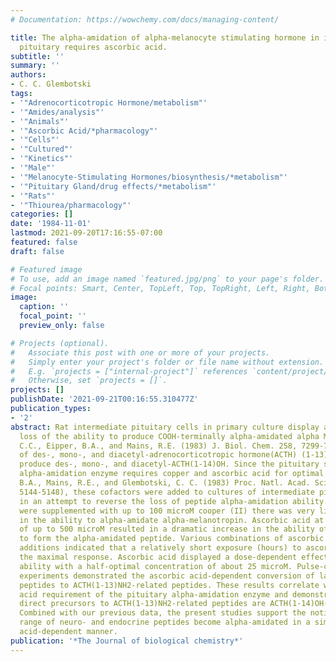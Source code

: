 ```yaml
---
# Documentation: https://wowchemy.com/docs/managing-content/

title: The alpha-amidation of alpha-melanocyte stimulating hormone in intermediate
  pituitary requires ascorbic acid.
subtitle: ''
summary: ''
authors:
- C. C. Glembotski
tags:
- '"Adrenocorticotropic Hormone/metabolism"'
- '"Amides/analysis"'
- '"Animals"'
- '"Ascorbic Acid/*pharmacology"'
- '"Cells"'
- '"Cultured"'
- '"Kinetics"'
- '"Male"'
- '"Melanocyte-Stimulating Hormones/biosynthesis/*metabolism"'
- '"Pituitary Gland/drug effects/*metabolism"'
- '"Rats"'
- '"Thiourea/pharmacology"'
categories: []
date: '1984-11-01'
lastmod: 2021-09-20T17:16:55-07:00
featured: false
draft: false

# Featured image
# To use, add an image named `featured.jpg/png` to your page's folder.
# Focal points: Smart, Center, TopLeft, Top, TopRight, Left, Right, BottomLeft, Bottom, BottomRight.
image:
  caption: ''
  focal_point: ''
  preview_only: false

# Projects (optional).
#   Associate this post with one or more of your projects.
#   Simply enter your project's folder or file name without extension.
#   E.g. `projects = ["internal-project"]` references `content/project/deep-learning/index.md`.
#   Otherwise, set `projects = []`.
projects: []
publishDate: '2021-09-21T00:16:55.310477Z'
publication_types:
- '2'
abstract: Rat intermediate pituitary cells in primary culture display a time-dependent
  loss of the ability to produce COOH-terminally alpha-amidated alpha MSH (Glembotski,
  C.C., Eipper, B.A., and Mains, R.E. (1983) J. Biol. Chem. 258, 7299-7304). Instead
  of des-, mono-, and diacetyl-adrenocorticotropic hormone(ACTH) (1-13)NH2, the cells
  produce des-, mono-, and diacetyl-ACTH(1-14)OH. Since the pituitary secretory granule-associated
  alpha-amidation enzyme requires copper and ascorbic acid for optimal activity (Eipper,
  B.A., Mains, R.E., and Glembotski, C. C. (1983) Proc. Natl. Acad. Sci. U.S.A. 80,
  5144-5148), these cofactors were added to cultures of intermediate pituitary cells
  in an attempt to reverse the loss of peptide alpha-amidation ability. When the cultures
  were supplemented with up to 100 microM cooper (II) there was very little change
  in the ability to alpha-amidate alpha-melanotropin. Ascorbic acid at concentrations
  of up to 500 microM resulted in a dramatic increase in the ability of the cells
  to form the alpha-amidated peptide. Various combinations of ascorbic acid and copper
  additions indicated that a relatively short exposure (hours) to ascorbic acid produced
  the maximal response. Ascorbic acid displayed a dose-dependent effect on the alpha-amidation
  ability with a half-optimal concentration of about 25 microM. Pulse-chase labeling
  experiments demonstrated the ascorbic acid-dependent conversion of labeled ACTH(1-14)OH-related
  peptides to ACTH(1-13)NH2-related peptides. These results correlate with the ascorbic
  acid requirement of the pituitary alpha-amidation enzyme and demonstrate that the
  direct precursors to ACTH(1-13)NH2-related peptides are ACTH(1-14)OH-related peptides.
  Combined with our previous data, the present studies support the notion that a wide
  range of neuro- and endocrine peptides become alpha-amidated in a similar ascorbic
  acid-dependent manner.
publication: '*The Journal of biological chemistry*'
---
```

